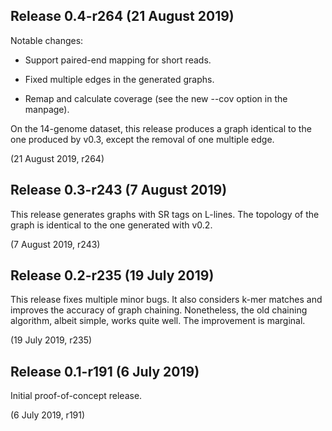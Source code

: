 Release 0.4-r264 (21 August 2019)
---------------------------------

Notable changes:

 * Support paired-end mapping for short reads.

 * Fixed multiple edges in the generated graphs.

 * Remap and calculate coverage (see the new --cov option in the manpage).

On the 14-genome dataset, this release produces a graph identical to the one
produced by v0.3, except the removal of one multiple edge.

(21 August 2019, r264)



Release 0.3-r243 (7 August 2019)
--------------------------------

This release generates graphs with SR tags on L-lines. The topology of the
graph is identical to the one generated with v0.2.

(7 August 2019, r243)



Release 0.2-r235 (19 July 2019)
-------------------------------

This release fixes multiple minor bugs. It also considers k-mer matches and
improves the accuracy of graph chaining. Nonetheless, the old chaining
algorithm, albeit simple, works quite well. The improvement is marginal.

(19 July 2019, r235)



Release 0.1-r191 (6 July 2019)
------------------------------

Initial proof-of-concept release.

(6 July 2019, r191)
